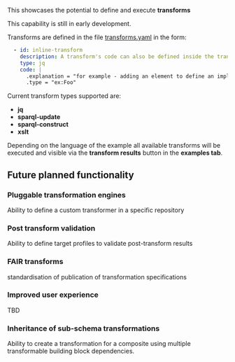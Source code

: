 This showcases the potential to define and execute **transforms**

This capability is still in early development.

Transforms are defined in the file [transforms.yaml](transforms.yaml) in the form:

```yaml
  - id: inline-transform
    description: A transform's code can also be defined inside the transform's object
    type: jq
    code: |
      .explanation = "for example - adding an element to define an implicit type"
      .type = "ex:Foo"
```

Current transform types supported are:

- **jq** 
- **sparql-update**
- **sparql-construct**
- **xslt**

Depending on the language of the example all available transforms will be executed and visible via the **transform results** button in the **examples tab**.

## Future planned functionality

### Pluggable transformation engines

Ability to define a custom transformer in a specific repository

### Post transform validation 

Ability to define target profiles to validate post-transform results

### FAIR transforms

standardisation of publication of transformation specifications

### Improved user experience

TBD

### Inheritance of sub-schema transformations

Ability to create a transformation for a composite using multiple transformable building block dependencies.

